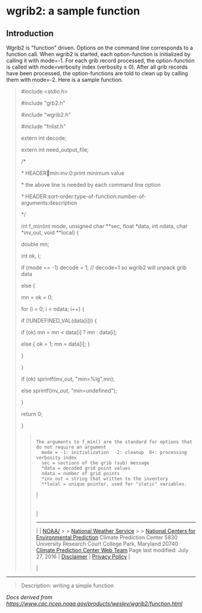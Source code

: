 # wgrib2: a sample function

## Introduction

Wgrib2 is "function" driven. Options on the command line corresponds to a function call.
When wgrib2 is started, each option-function is initialized by calling it with mode=-1.
For each grib record processed, the option-function is called with mode=verbosity index (verbosity ≥ 0).
After all grib records have been processed, the option-functions are told to clean up by calling
them with mode=-2.
Here is a sample function.

> #include <stdio.h>
>
> #include "grb2.h"
>
> #include "wgrib2.h"
>
> #include "fnlist.h"
>
> extern int decode;
>
> extern int need_output_file;
>
> /\*
>
> \* HEADER:100:min:inv:0:print minimum value
>
> \* the above line is needed by each command line option
>
> \* HEADER:sort-order:type-of-function:number-of-arguments:description
>
> \*/
>
> int f_min(int mode, unsigned char \*\*sec, float \*data, int ndata, char \*inv_out, void \*\*local) {
>
> double mn;
>
> int ok, i;
>
> if (mode == -1) decode = 1; // decode=1 so wgrib2 will unpack grib data
>
> else {
>
> mn = ok = 0;
>
> for (i = 0; i < ndata; i++) {
>
> if (!UNDEFINED_VAL(data[i])) {
>
> if (ok) mn = mn < data[i] ? mn : data[i];
>
> else { ok = 1; mn = data[i]; }
>
> }
>
> }
>
> if (ok) sprintf(inv_out, "min=%lg",mn);
>
> else sprintf(inv_out, "min=undefined");
>
> }
>
> return 0;
>
> }
>
> > ```
> >
> > The arguments to f_min() are the standard for options that do not require an argument
> >   mode = -1: initialization  -2: cleanup  O+: processing verbosity index
> >   sec = sections of the grib (sub) message
> >   *data = decoded grid point values
> >   ndata = number of grid points
> >   *inv_out = string that written to the inventory
> >   **local = unique pointer, used for "static" variables.
> >
> > ```
> >
> > |
> >
> > |     |
> > | --- |
> >
> > |
> >
> > ---
> >
> > |
> > | [NOAA/](https://www.noaa.gov/) > > [National Weather Service](https://www.nws.noaa.gov/) > > [National Centers for Environmental Prediction](https://www.ncep.noaa.gov/)
> > Climate Prediction Center
> > 5830 University Research Court
> > College Park, Maryland 20740
> > [Climate Prediction Center Web Team](/comment-form.html)
> > Page last modified: July 27, 2016
> > | [Disclaimer](https://weather.gov/disclaimer.php) | [Privacy Policy](https://weather.gov/privacy.php) |
> >
> > |

---

> Description: writing a simple function

_Docs derived from <https://www.cpc.ncep.noaa.gov/products/wesley/wgrib2/function.html>_
